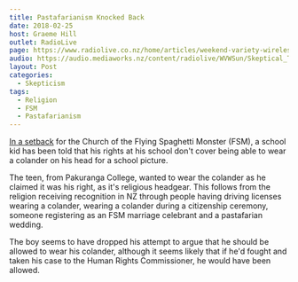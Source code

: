```yaml
---
title: Pastafarianism Knocked Back
date: 2018-02-25
host: Graeme Hill
outlet: RadioLive
page: https://www.radiolive.co.nz/home/articles/weekend-variety-wireless/2018/02/skeptical-thoughts--laying-eggs--animal-quackery-and-the-spaghet.html
audio: https://audio.mediaworks.nz/content/radiolive/WVWSun/Skeptical_Thoughts.mp3
layout: Post
categories:
  - Skepticism
tags:
  - Religion
  - FSM
  - Pastafarianism
---
```


[In a setback](https://www.stuff.co.nz/life-style/101665235/student-blocked-from-wearing-colander-as-religious-headwear-in-school-photo) for the Church of the Flying Spaghetti Monster (FSM), a school kid has been told that his rights at his school don't cover being able to wear a colander on his head for a school picture.

<!-- more -->

The teen, from Pakuranga College, wanted to wear the colander as he claimed it was his right, as it's religious headgear. This follows from the religion receiving recognition in NZ through people having driving licenses wearing a colander, wearing a colander during a citizenship ceremony, someone registering as an FSM marriage celebrant and a pastafarian wedding.

The boy seems to have dropped his attempt to argue that he should be allowed to wear his colander, although it seems likely that if he'd fought and taken his case to the Human Rights Commissioner, he would have been allowed.
